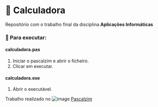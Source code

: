 # 🧮 Calculadora
Repositório com o trabalho final da disciplina **Aplicações Informáticas**

### 🚀 Para executar:
#### calculadora.pas
1. Iniciar o pascalzim e abrir o ficheiro.
2. Clicar em executar.

#### calculadora.exe
1. Abrir o executável.


Trabalho realizado no ![image](https://github.com/user-attachments/assets/640b7beb-ef2b-47c4-bf35-44e435fc1871)
 [Pascalzim](https://pascalzimbr.blogspot.com/)
